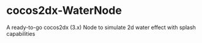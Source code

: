 # cocos2dx-WaterNode
A ready-to-go cocos2dx (3.x) Node to simulate 2d water effect with splash capabilities
